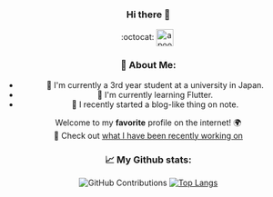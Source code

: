 <div align="center">
  
### Hi there 👋
:octocat:
<a href="https://twitter.com/nihon_kaizou" target="blank"><img align="center" src="https://cdn.jsdelivr.net/npm/simple-icons@3.0.1/icons/twitter.svg" alt="apoorv__tyagi" width="30" /></a>&nbsp;
</p>
  
<p align="center">
 

### 🤵 About Me:
+ 🏫 I'm currently a 3rd year student at a university in Japan.
+ 🌱 I'm currently learning Flutter.
+ 📝 I recently started a blog-like thing on note.

Welcome to my **favorite** profile on the internet! 🌍  
:telescope: Check out [what I have been recently working on](#js-contribution-activity)

### 📈 My Github stats:
![GitHub Contributions](https://github-readme-stats.vercel.app/api?username=mine2424&show_icons=true&title_color=fff&icon_color=79ff97&text_color=9f9f9f&bg_color=151515)
[![Top Langs](https://github-readme-stats.vercel.app/api/top-langs/?username=mine2424&layout=compact&text_color=daf7dc&bg_color=151515)](https://github.com/anuraghazra/github-readme-stats)

  
</div>

